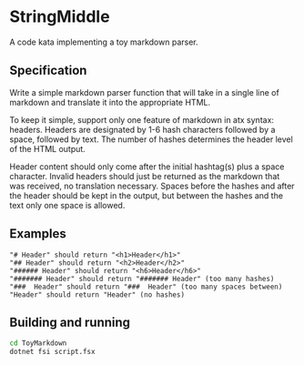 # StringMiddle

A code kata implementing a toy markdown parser.

## Specification

Write a simple markdown parser function that will take in a single line of markdown and translate it into the appropriate HTML.

To keep it simple, support only one feature of markdown in atx syntax: headers. Headers are designated by 1-6 hash characters followed by a space, followed by text. The number of hashes determines the header level of the HTML output.

Header content should only come after the initial hashtag(s) plus a space character. Invalid headers should just be returned as the markdown that was received, no translation necessary. Spaces before the hashes and after the header should be kept in the output, but between the hashes and the text only one space is allowed.

## Examples

```
"# Header" should return "<h1>Header</h1>"
"## Header" should return "<h2>Header</h2>"
"###### Header" should return "<h6>Header</h6>"
"####### Header" should return "####### Header" (too many hashes)
"###  Header" should return "###  Header" (too many spaces between)
"Header" should return "Header" (no hashes)
```

## Building and running

```sh
cd ToyMarkdown
dotnet fsi script.fsx
```

